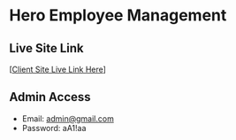 # Hero Employee Management

## Live Site Link
[[Client Site Live Link Here](https://hero-employee-management-aus.web.app/)]

## Admin Access
- Email: admin@gmail.com
- Password: aA1!aa
